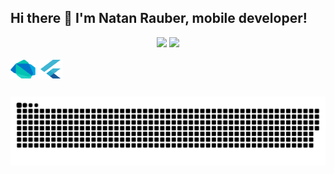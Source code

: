 ## Hi there 👋 I'm Natan Rauber, mobile developer!
<div align="center">
  <img height="155em" src="https://github-readme-stats.vercel.app/api?username=natanrauber&show_icons=true&theme=dracula&include_all_commits=true&count_private=true&hide=contribs"/>
  <img height="155em" src="https://github-readme-stats.vercel.app/api/top-langs/?username=natanrauber&layout=compact&langs_count=4&theme=dracula&hide=javascript"/>
</div>
<div style="display: inline_block"><br>
  <img align="center" alt="Dart" height="30" width="40" src="https://raw.githubusercontent.com/devicons/devicon/master/icons/dart/dart-original.svg">
  <img align="center" alt="Flutter" height="30" width="40" src="https://raw.githubusercontent.com/devicons/devicon/master/icons/flutter/flutter-original.svg">
</div>
  
  ##
 
<div> 
    <img src="https://github.com/natanrauber/natanrauber/blob/output/github-contribution-grid-snake.svg"/>
</div>
